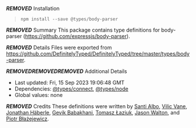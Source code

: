 ***REMOVED*** Installation
> `npm install --save @types/body-parser`

***REMOVED*** Summary
This package contains type definitions for body-parser (https://github.com/expressjs/body-parser).

***REMOVED*** Details
Files were exported from https://github.com/DefinitelyTyped/DefinitelyTyped/tree/master/types/body-parser.

***REMOVED******REMOVED******REMOVED*** Additional Details
 * Last updated: Fri, 15 Sep 2023 19:06:48 GMT
 * Dependencies: [@types/connect](https://npmjs.com/package/@types/connect), [@types/node](https://npmjs.com/package/@types/node)
 * Global values: none

***REMOVED*** Credits
These definitions were written by [Santi Albo](https://github.com/santialbo), [Vilic Vane](https://github.com/vilic), [Jonathan Häberle](https://github.com/dreampulse), [Gevik Babakhani](https://github.com/blendsdk), [Tomasz Łaziuk](https://github.com/tlaziuk), [Jason Walton](https://github.com/jwalton), and [Piotr Błażejewicz](https://github.com/peterblazejewicz).
